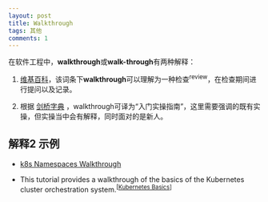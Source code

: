 ```yaml
---
layout: post
title: Walkthrough
tags: 其他
comments: 1
---
```




在软件工程中，**walkthrough**或**walk-through**有两种解释：

1. [维基百科](https://zh.wikipedia.org/wiki/Walkthrough%EF%BC%88%E8%BD%AF%E4%BB%B6%E5%B7%A5%E7%A8%8B%EF%BC%89)，该词条下**walkthrough**可以理解为一种检查<sup>review</sup>，在检查期间进行提问以及记录。

2. 根据 <u><a class="sup" data-title='a step-by-step demonstration of a procedure or process or a step-by-step explanation of it as a novice attempts it.'>剑桥字典</a></u> ，walkthrough可译为“入门实操指南”，这里需要强调的既有实操，但实操当中会有解释，同时面对的是新人。

   

## 解释2 示例

- [k8s Namespaces Walkthrough](https://kubernetes.io/docs/tasks/administer-cluster/namespaces-walkthrough/)

- This tutorial provides a walkthrough of the basics of the Kubernetes cluster orchestration system.<sup>[[Kubernetes Basics](https://kubernetes.io/docs/tutorials/kubernetes-basics/)]</sup>







